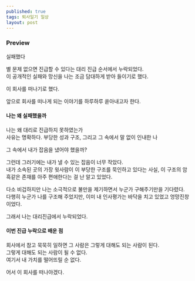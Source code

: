 ```yaml
---
published: true
tags: 퇴사일기 일상
layout: post
---
```

### Preview

실패했다

별 문제 없으면 진급할 수 있다는 대리 진급 순서에서 누락되었다.  
이 공개적인 실패와 망신을 나는 조금 담대하게 받아 들이기로 했다.

이 회사를 떠나기로 했다.

앞으로 회사를 떠나게 되는 이야기를 하루하루 쏟아내고자 한다.


#### 나는 왜 실패했을까

나는 왜 대리로 진급하지 못하였는가  
사유는 명확하다. 부당한 성과 구조, 그리고 그 속에서 말 없이 인내한 나

그 속에서 내가 잡음을 냈어야 했을까?

그런데 그러기에는 내가 낼 수 있는 잡음이 너무 작았다.  
내가 소속된 곳의 가장 윗사람이 이 부당한 구조를 묵인하고 있다는 사실, 이 구조의 암흑같은 존재를 아주 편애한다는 걸 난 알고 있었다.

다소 비겁하지만 나는 소극적으로 불만을 제기하면서 누군가 구해주기만을 기다렸다.  
다행히 누군가 나를 구조해 주었지만, 이미 내 인사평가는 바닥을 치고 있었고 엉망진창이었다.

그래서 나는 대리진급에서 누락되었다.


#### 이번 진급 누락으로 배운 점

회사에서 참고 묵묵히 일하면 그 사람은 그렇게 대해도 되는 사람이 된다.  
그렇게 대해도 되는 사람이 될 수 없다.  
여기서 내 가치를 떨어뜨릴 순 없다.

어서 이 회사를 떠나야겠다.

